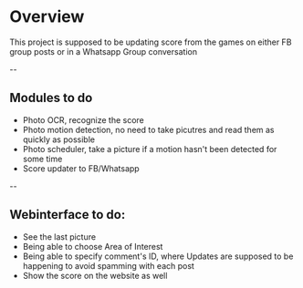 # Overview  
This project is supposed to be updating score from the games on either FB group
posts or in a Whatsapp Group conversation  

--

## Modules to do  
* Photo OCR, recognize the score
* Photo motion detection, no need to take picutres and read them as quickly as possible
* Photo scheduler, take a picture if a motion hasn't been detected for some
  time
* Score updater to FB/Whatsapp

--

## Webinterface to do:  
* See the last picture
* Being able to choose Area of Interest
* Being able to specify comment's ID, where Updates are supposed to be
  happening to avoid spamming with each post
* Show the score on the website as well
